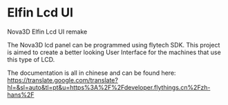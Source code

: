 # Elfin Lcd UI
Nova3D Elfin Lcd UI remake

The Nova3D lcd panel can be programmed using flytech SDK.
This project is aimed to create a better looking User Interface for the machines that use this type of LCD.

The documentation is all in chinese and can be found here: https://translate.google.com/translate?hl=&sl=auto&tl=pt&u=https%3A%2F%2Fdeveloper.flythings.cn%2Fzh-hans%2F


